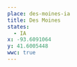 ```yaml
---
place: des-moines-ia
title: Des Moines
states:
  - IA
x: -93.6091064
y: 41.6005448
wwc: true
---
```

